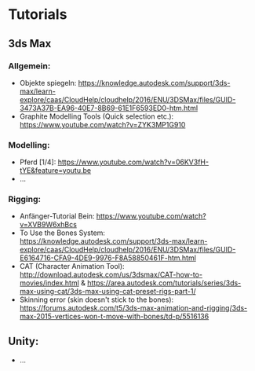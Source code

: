 # Tutorials


## 3ds Max

### Allgemein: 
* Objekte spiegeln: https://knowledge.autodesk.com/support/3ds-max/learn-explore/caas/CloudHelp/cloudhelp/2016/ENU/3DSMax/files/GUID-3473A37B-EA96-40E7-8B69-61E1F6593ED0-htm.html
* Graphite Modelling Tools (Quick selection etc.): https://www.youtube.com/watch?v=ZYK3MP1G910

### Modelling:
* Pferd [1/4]: https://www.youtube.com/watch?v=06KV3fH-tYE&feature=youtu.be 
* ... 

### Rigging:
* Anfänger-Tutorial Bein: https://www.youtube.com/watch?v=XVB9W6xhBcs
* To Use the Bones System: https://knowledge.autodesk.com/support/3ds-max/learn-explore/caas/CloudHelp/cloudhelp/2016/ENU/3DSMax/files/GUID-E6164716-CFA9-4DE9-9976-F8A58850461F-htm.html
* CAT (Character Animation Tool): http://download.autodesk.com/us/3dsmax/CAT-how-to-movies/index.html & https://area.autodesk.com/tutorials/series/3ds-max-using-cat/3ds-max-using-cat-preset-rigs-part-1/
* Skinning error (skin doesn't stick to the bones): https://forums.autodesk.com/t5/3ds-max-animation-and-rigging/3ds-max-2015-vertices-won-t-move-with-bones/td-p/5516136


## Unity:
* ... 

